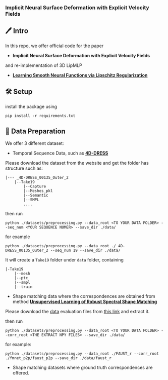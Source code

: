 ### Implicit Neural Surface Deformation with Explicit Velocity Fields

##  🖊️ Intro

In this repo, we offer official code for the paper 

- **Implicit Neural Surface Deformation with Explicit Velocity Fields**

and re-implementation of 3D LipMLP

- [**Learning Smooth Neural Functions via Lipschitz Regularization**](https://github.com/ml-for-gp/jaxgptoolbox/tree/main/demos/lipschitz_mlp)


## 🛠️ Setup

install the package using
```
pip install -r requirements.txt
```

## 📏 Data Preparation

We offer 3 different dataset:

- Temporal Sequence Data, such as [**4D-DRESS**](https://eth-ait.github.io/4d-dress/)

Please download the dataset from the website and get the folder has structure such as:

    |--- _4D-DRESS_00135_Outer_2
        |--Take19
            |--Capture
            |--Meshes_pkl
            |--Semantic
            |--SMPL
            ....

then run 
```
python ./datasets/preprocessing.py --data_root <TO YOUR DATA FOLDER> --seq_num <YOUR SEQUENCE NUMER> --save_dir ./data/
```
for example
```
python ./datasets/preprocessing.py --data_root ./_4D-DRESS_00135_Outer_2 --seq_num 19 --save_dir ./data/
```

It will create a `Take19` folder under `data` folder, containing
    
    |-Take19
        |--mesh
        |--ptc
        |--smpl
        |--train

- Shape matching data where the correspondences are obtained from method [**Unsupervised Learning of Robust Spectral Shape Matching**](https://github.com/dongliangcao/unsupervised-learning-of-robust-spectral-shape-matching)

Please download the [data](https://drive.google.com/file/d/1zbBs3NjUIBBmVebw38MC1nhu_Tpgn1gr/view) evaluation files from [this link]() and extract it.

then run 
```
python ./datasets/preprocessing.py --data_root <TO YOUR DATA FOLDER> --corr_root <THE EXTRACT NPY FILES> --save_dir ./data/
```

for example:

```
python ./datasets/preprocessing.py --data_root ./FAUST_r --corr_root ./fmnet_p2p/faust_p2p --save_dir ./data/faust_r
```

- Shape matching datasets where ground truth correspondences are offered.
